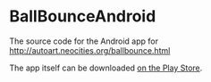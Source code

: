 # BallBounceAndroid
The source code for the Android app for http://autoart.neocities.org/ballbounce.html

The app itself can be downloaded [on the Play Store](https://play.google.com/store/apps/details?id=org.neocities.autoart.ballbounce).
